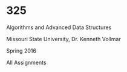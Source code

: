 # 325
Algorithms and Advanced Data Structures

Missouri State University, Dr. Kenneth Vollmar

Spring 2016

All Assignments
